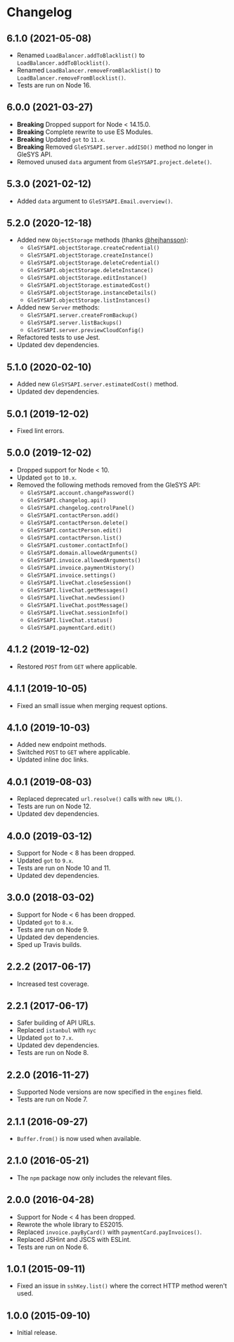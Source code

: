 # Changelog
## 6.1.0 (2021-05-08)
* Renamed `LoadBalancer.addToBlacklist()` to `LoadBalancer.addToBlocklist()`.
* Renamed `LoadBalancer.removeFromBlacklist()` to `LoadBalancer.removeFromBlocklist()`.
* Tests are run on Node 16.

## 6.0.0 (2021-03-27)
* **Breaking** Dropped support for Node < 14.15.0.
* **Breaking** Complete rewrite to use ES Modules.
* **Breaking** Updated `got` to `11.x`.
* **Breaking** Removed `GleSYSAPI.server.addISO()` method no longer in GleSYS API.
* Removed unused `data` argument from `GleSYSAPI.project.delete()`.

## 5.3.0 (2021-02-12)
* Added `data` argument to `GleSYSAPI.Email.overview()`.

## 5.2.0 (2020-12-18)
* Added new `ObjectStorage` methods (thanks [@hejhansson](https://github.com/hejhansson)):
    * `GleSYSAPI.objectStorage.createCredential()`
    * `GleSYSAPI.objectStorage.createInstance()`
    * `GleSYSAPI.objectStorage.deleteCredential()`
    * `GleSYSAPI.objectStorage.deleteInstance()`
    * `GleSYSAPI.objectStorage.editInstance()`
    * `GleSYSAPI.objectStorage.estimatedCost()`
    * `GleSYSAPI.objectStorage.instanceDetails()`
    * `GleSYSAPI.objectStorage.listInstances()`
* Added new `Server` methods:
    * `GleSYSAPI.server.createFromBackup()`
    * `GleSYSAPI.server.listBackups()`
    * `GleSYSAPI.server.previewCloudConfig()`
* Refactored tests to use Jest.
* Updated dev dependencies.

## 5.1.0 (2020-02-10)
* Added new `GleSYSAPI.server.estimatedCost()` method.
* Updated dev dependencies.

## 5.0.1 (2019-12-02)
* Fixed lint errors.

## 5.0.0 (2019-12-02)
* Dropped support for Node < 10.
* Updated `got` to `10.x`.
* Removed the following methods removed from the GleSYS API:
    * `GleSYSAPI.account.changePassword()`
    * `GleSYSAPI.changelog.api()`
    * `GleSYSAPI.changelog.controlPanel()`
    * `GleSYSAPI.contactPerson.add()`
    * `GleSYSAPI.contactPerson.delete()`
    * `GleSYSAPI.contactPerson.edit()`
    * `GleSYSAPI.contactPerson.list()`
    * `GleSYSAPI.customer.contactInfo()`
    * `GleSYSAPI.domain.allowedArguments()`
    * `GleSYSAPI.invoice.allowedArguments()`
    * `GleSYSAPI.invoice.paymentHistory()`
    * `GleSYSAPI.invoice.settings()`
    * `GleSYSAPI.liveChat.closeSession()`
    * `GleSYSAPI.liveChat.getMessages()`
    * `GleSYSAPI.liveChat.newSession()`
    * `GleSYSAPI.liveChat.postMessage()`
    * `GleSYSAPI.liveChat.sessionInfo()`
    * `GleSYSAPI.liveChat.status()`
    * `GleSYSAPI.paymentCard.edit()`

## 4.1.2 (2019-12-02)
* Restored `POST` from `GET` where applicable.

## 4.1.1 (2019-10-05)
* Fixed an small issue when merging request options.

## 4.1.0 (2019-10-03)
* Added new endpoint methods.
* Switched `POST` to `GET` where applicable.
* Updated inline doc links.

## 4.0.1 (2019-08-03)
* Replaced deprecated `url.resolve()` calls with `new URL()`.
* Tests are run on Node 12.
* Updated dev dependencies.

## 4.0.0 (2019-03-12)
* Support for Node < 8 has been dropped.
* Updated `got` to `9.x`.
* Tests are run on Node 10 and 11.
* Updated dev dependencies.

## 3.0.0 (2018-03-02)
* Support for Node < 6 has been dropped.
* Updated `got` to `8.x`.
* Tests are run on Node 9.
* Updated dev dependencies.
* Sped up Travis builds.

## 2.2.2 (2017-06-17)
* Increased test coverage.

## 2.2.1 (2017-06-17)
* Safer building of API URLs.
* Replaced `istanbul` with `nyc`
* Updated `got` to `7.x`.
* Updated dev dependencies.
* Tests are run on Node 8.

## 2.2.0 (2016-11-27)
* Supported Node versions are now specified in the `engines` field.
* Tests are run on Node 7.

## 2.1.1 (2016-09-27)
* `Buffer.from()` is now used when available.

## 2.1.0 (2016-05-21)
* The `npm` package now only includes the relevant files.

## 2.0.0 (2016-04-28)
* Support for Node < 4 has been dropped.
* Rewrote the whole library to ES2015.
* Replaced `invoice.payByCard()` with `paymentCard.payInvoices()`.
* Replaced JSHint and JSCS with ESLint.
* Tests are run on Node 6.

## 1.0.1 (2015-09-11)
* Fixed an issue in `sshKey.list()` where the correct HTTP method weren't used.

## 1.0.0 (2015-09-10)
* Initial release.

